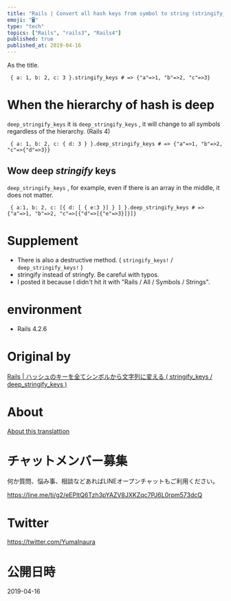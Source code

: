 ```yaml
---
title: "Rails | Convert all hash keys from symbol to string (stringify_keys / "
emoji: "🖥"
type: "tech"
topics: ["Rails", "rails3", "Rails4"]
published: true
published_at: 2019-04-16
---
```


As the title.

     { a: 1, b: 2, c: 3 }.stringify_keys # => {"a"=>1, "b"=>2, "c"=>3} 

# When the hierarchy of hash is deep 

`deep_stringify_keys` it is `deep_stringify_keys` , it will change to all symbols regardless of the hierarchy. (Rails 4)

     { a: 1, b: 2, c: { d: 3 } }.deep_stringify_keys # => {"a"=>1, "b"=>2, "c"=>{"d"=>3}} 

## Wow deep _stringify_ keys 

`deep_stringify_keys` , for example, even if there is an array in the middle, it does not matter.

     { a:1, b: 2, c: [{ d: [ { e:3 }] } ] }.deep_stringify_keys # => {"a"=>1, "b"=>2, "c"=>[{"d"=>[{"e"=>3}]}]} 

# Supplement 

- There is also a destructive method. ( `stringify_keys!` / `deep_stringify_keys!` ) 
- stringify instead of stringfy. Be careful with typos. 
- I posted it because I didn't hit it with "Rails / All / Symbols / Strings". 

# environment 

- Rails 4.2.6 


# Original by
[Rails | ハッシュのキーを全てシンボルから文字列に変える ( stringify_keys / deep_stringify_keys  )](https://qiita.com/Yinaura/items/4d999e0ee6b450f25ae7)

# About

[About this translattion](https://qiita.com/YumaInaura/items/7f6fd1e9310a6816469a)








<!-- Update From Qiita API -->

# チャットメンバー募集


何か質問、悩み事、相談などあればLINEオープンチャットもご利用ください。

https://line.me/ti/g2/eEPltQ6Tzh3pYAZV8JXKZqc7PJ6L0rpm573dcQ





# Twitter


https://twitter.com/YumaInaura


<!-- Update From Qiita API -->



# 公開日時

2019-04-16
